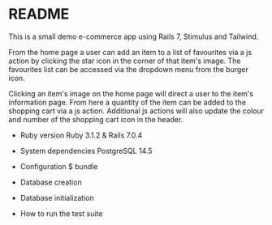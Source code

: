 # README

This is a small demo e-commerce app using Rails 7, Stimulus and Tailwind. 

From the home page a user can add an item to a list of favourites via a js action by clicking the star icon in the corner of that item's image. The favourites list can be accessed via the dropdown menu from the burger icon.

Clicking an item's image on the home page will direct a user to the item's information page. From here a quantity of the item can be added to the shopping cart via a js action. Additional js actions will also update the colour and number of the shopping cart icon in the header.

* Ruby version
Ruby 3.1.2 & Rails 7.0.4

* System dependencies
PostgreSQL 14.5

* Configuration
$ bundle
* Database creation

* Database initialization

* How to run the test suite


